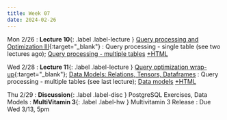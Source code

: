 ```yaml
---
title: Week 07
date: 2024-02-26
---
```


Mon 2/26
: **Lecture 10**{: .label .label-lecture } [Query processing and Optimization III](https://docs.google.com/presentation/d/1oRkLPt_dSoylL5-_e063a_nNjHCOFgzJ4EFxTl-09S0/edit#slide=id.g281f74244b6_0_704){:target="\_blank"}
	: Query processing - single table (see two lectures ago);
	[Query processing - multiple tables](https://data101.datahub.berkeley.edu/hub/user-redirect/git-pull?repo=https%3A%2F%2Fgithub.com%2Fcal-data-eng%2Fsp24-materials.git&urlpath=lab%2Ftree%2Fsp24-materials.git%2Flecture%2Flec10%2Flec10.ipynb&branch=main) [+HTML](https://www.data101.org/sp24/resources/assets/lectures/lec10/lec10.html)

Wed 2/28
: **Lecture 11**{: .label .label-lecture } [Query optimization wrap-up](https://docs.google.com/presentation/d/126cnHOoZXuKJsRXZ01cQ0RTah3jmtVITh0zuLGZ7K60/edit#slide=id.g243b7677ab3_0_185){:target="\_blank"}; [Data Models: Relations, Tensors, Dataframes](https://docs.google.com/presentation/d/1Fx8lPncBCYcuKTccOMhCWi_guxuZ6XHS2AxoKknDJlk/edit?usp=sharing)
	: Query processing - multiple tables (see last lecture);
	[Data models](https://data101.datahub.berkeley.edu/hub/user-redirect/git-pull?repo=https%3A%2F%2Fgithub.com%2Fcal-data-eng%2Fsp24-materials&urlpath=lab%2Ftree%2Fsp24-materials%2Flecture%2Flec11%2Flec11.ipynb&branch=main) [+HTML](https://www.data101.org/sp24/resources/assets/lectures/lec11/lec11.html) 


Thu 2/29
: **Discussion**{: .label .label-disc } PostgreSQL Exercises, Data Models
: **MultiVitamin 3**{: .label .label-hw } Multivitamin 3 Release
  : Due Wed 3/13, 5pm


